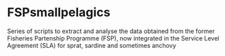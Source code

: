 # FSPsmallpelagics

Series of scripts to extract and analyse the data obtained from the former Fisheries Partenship Programme (FSP), now integrated in the Service Level Agreement (SLA)
for sprat, sardine and sometimes anchovy
